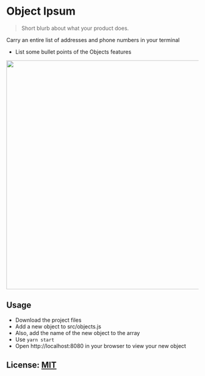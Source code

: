 # Object Ipsum
> Short blurb about what your product does.

Carry an entire list of addresses and phone numbers in your terminal
* List some bullet points of the Objects features

<p align="center">
  <img src="https://via.placeholder.com/728x350.png?text=Placeholder+Image" width="600" alt=""/>
</p>

## Usage
* Download the project files
* Add a new object to src/objects.js
* Also, add the name of the new object to the array
* Use `yarn start`
* Open http://localhost:8080 in your browser to view your new object

## License:  [MIT](LICENSE)
